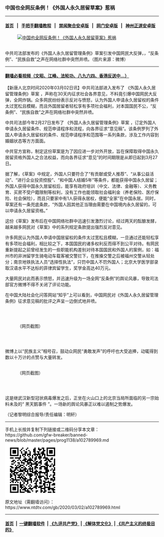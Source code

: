 ### 中国也全网反条例！《外国人永久居留草案》惹祸
------------------------

#### [首页](https://github.com/gfw-breaker/banned-news/blob/master/README.md) &nbsp;&nbsp;|&nbsp;&nbsp; [手把手翻墙教程](https://github.com/gfw-breaker/guides/wiki) &nbsp;&nbsp;|&nbsp;&nbsp; [禁闻聚合安卓版](https://github.com/gfw-breaker/bn-android) &nbsp;&nbsp;|&nbsp;&nbsp; [网门安卓版](https://github.com/oGate2/oGate) &nbsp;&nbsp;|&nbsp;&nbsp; [神州正道安卓版](https://github.com/SzzdOgate/update) 



<div><div class="featured_image">
 <a href="https://i.ntdtv.com/assets/uploads/2020/03/0ca5fa7d179e1ad40bf723417ee8b538.jpg" target="_blank">
  <figure>
   <img alt="中国也全网反条例！《外国人永久居留草案》惹祸" src="https://i.ntdtv.com/assets/uploads/2020/03/0ca5fa7d179e1ad40bf723417ee8b538-800x450.jpg"/>
  </figure><br/>
 </a>
 <span class="caption">
  中共司法部发布的《外国人永久居留管理条例》草案引发中国网民大反弹，，“反条例”、“民族自救”之声在网络社群中突然井喷。（图片来源：微博）
 </span>
</div>
</div><hr/>

#### [翻墙必看视频（文昭、江峰、法轮功、八九六四、香港反送中...）](https://github.com/gfw-breaker/banned-news/blob/master/pages/link3.md)

<div><div class="post_content" itemprop="articleBody">
 <p>
  【新唐人北京时间2020年03月02日讯】中共司法部进入发布了
  <ok href="https://www.ntdtv.com/gb/《外国人永久居留管理条例》草案.htm">
   《外国人永久居留管理条例》草案
  </ok>
  ，声称在30天内征求社会各界意见，不料竟引爆中国网民大反弹，全网炸锅。众多网民纷纷表示反对与愤怒，认为外国人申请永久居留权的条件太过宽松且模糊，而且外国居留者轻松享有多项社会福利，对本国国民不公，“反条例”、“民族自救”之声在网络社群中突然井喷。
 </p>
 <p>
  中共司法部今年2月27日发布了
  <ok href="https://www.ntdtv.com/gb/《外国人永久居留管理条例》草案.htm">
   《外国人永久居留管理条例》草案
  </ok>
  ，订定外国人申请永久居留条件、规范申请程序和流程，向各界征求“意见稿”。该条例罗列了外国人申请永久居留权的条件、规范申请程序和范围等一系列条款，涉及工作内容到婚姻状态等方方面面。
 </p>
 <p>
  中共官方宣称，制定这份草案是为了因应进一步对外开放，旨在保障取得中国永久居留资格外国人之合法权益，而向各界征求“意见”的时间期限是从即日起到3月27日。
 </p>
 <p>
  据了解，《草案》中规定，外国人只要符合了“有贡献或受人推荐”、“从事公益活动”、“进行企业投资控股”、“和中国人结婚5年”等条件，都能获得中国永久居留；外国人获得中国永久居留权后，能享有政府培训（中文、法律、金融等）、义务教育、买房不受户籍限制等权利，没有工作也能领取社会福利金（养老保险、医疗保险、社会保险），而且只要家中有1人获得永居权，便能“全家”在中国永居。同时，草案还有一条兜底条款，“外国人因其他正当理由需要在中国境内永久居留的，可以申请永久居留资格。”
 </p>
 <p>
  这份《草案》发布后在中国网络社群中迅速引发激烈讨论，经过两天的酝酿发酵，越来越多网民对《草案》中的系列规定条款提出强烈反对意见。
 </p>
 <p>
  许多网民认为外国人申请中国居留权的条件太过宽松且模糊，一旦通过还能轻松享有多项社会福利，相比较之下，本国国民的诸多权利反而得不到公平对待。有网民重新提起之前曾经发生的一些职能机构差别对待本国国民和外国人的案例，如：福州市的非洲留学生骑电动车载客被交警拦下，在推搡交警之后被福州交警从轻处分；南京地铁执法人员“选择性执法”，只罚中国人不罚外国人；北京大学医学部录取汉语水平不达标的菲律宾留学生，奖学金高达40万元。
 </p>
 <p>
  大量网民对此而表示愤怒，并迅速升级为一场全网“反条例”的舆论风暴，导致司法部官方微博不得不关闭了评论功能。
 </p>
 <p>
  在中国大陆社会化问答网站“知乎”上可以看到，中国网民对《外国人永久居留管理条例》征求意见稿的批评之声呈一边倒式地井喷。
 </p>
 <p>
  <img alt="" class="alignnone size-full wp-image-102789970" src="https://i.ntdtv.com/assets/uploads/2020/03/fc30ac0abb74283cd1e99ad7326cb574.jpg"/>
 </p>
 <figure class="wp-caption alignnone" id="attachment_102789971" style="width: 554px">
  <img alt="" class="size-full wp-image-102789971" src="https://i.ntdtv.com/assets/uploads/2020/03/45ab85e6ae341fb266393e93f9cd77a3.jpg">
   <br/><figcaption class="wp-caption-text">
    （网页截图）
   </figcaption><br/>
  </img>
 </figure><br/>
 <p>
  微博上以“民族主义”相号召，鼓动众网民“勇敢发声”的呼吁也大受追捧，动辄得到数以十万计的点赞与大量转发。
 </p>
 <figure class="wp-caption alignnone" id="attachment_102789972" style="width: 600px">
  <img alt="" class="size-medium wp-image-102789972" src="https://i.ntdtv.com/assets/uploads/2020/03/d93923e2aec8a6df0574ac61d544cd8f-600x424.jpg"/>
  <br/><figcaption class="wp-caption-text">
   （网页截图）
  </figcaption><br/>
 </figure><br/>
 <p>
  这是继武汉新型冠状病毒爆发之后，正坐在火山口上的北京当局所面临的另一宗始料未及的“
  <ok href="https://www.ntdtv.com/gb/黑天鹅事件.htm">
   黑天鹅事件
  </ok>
  ”。一场新的舆论风暴正以难以遏制之势爆发。
 </p>
 <p>
  （记者黎明综合报导/责任编辑：明轩）
 </p>
 <div class="single_ad">
 </div>
</div>
</div>
<hr/>
手机上长按并复制下列链接或二维码分享本文章：<br/>
https://github.com/gfw-breaker/banned-news/blob/master/pages/prog1138/a102789969.md <br/>
<a href='https://github.com/gfw-breaker/banned-news/blob/master/pages/prog1138/a102789969.md'><img src='https://github.com/gfw-breaker/banned-news/blob/master/pages/prog1138/a102789969.md.png'/></a> <br/>
原文地址（需翻墙访问）：https://www.ntdtv.com/gb/2020/03/02/a102789969.html


------------------------
#### [首页](https://github.com/gfw-breaker/banned-news/blob/master/README.md) &nbsp;|&nbsp; [一键翻墙软件](https://github.com/gfw-breaker/nogfw/blob/master/README.md) &nbsp;| [《九评共产党》](https://github.com/gfw-breaker/9ping.md/blob/master/README.md#九评之一评共产党是什么) | [《解体党文化》](https://github.com/gfw-breaker/jtdwh.md/blob/master/README.md) | [《共产主义的终极目的》](https://github.com/gfw-breaker/gczydzjmd.md/blob/master/README.md)


<img src='http://gfw-breaker.win/banned-news/pages/prog1138/a102789969.md' width='0px' height='0px'/>